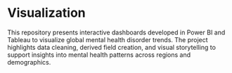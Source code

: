 # Visualization

This repository presents interactive dashboards developed in Power BI and Tableau to visualize global mental health disorder trends. The project highlights data cleaning, derived field creation, and visual 
storytelling to support insights into mental health patterns across regions and demographics.
